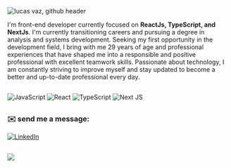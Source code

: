 <img src="https://github.com/httpslucasvaz/httpslucasvaz/assets/118950711/ebf0be57-7653-488d-a897-490fae235aee" alt="lucas vaz, github header" />

I'm front-end developer currently focused on <strong>ReactJs, TypeScript, and NextJs</strong>. I'm currently transitioning careers and pursuing a degree in analysis and systems development. Seeking my first opportunity in the development field, I bring with me 29 years of age and professional experiences that have shaped me into a responsible and positive professional with excellent teamwork skills. Passionate about technology, I am constantly striving to improve myself and stay updated to become a better and up-to-date professional every day.
<br/>
##
![JavaScript](https://img.shields.io/badge/javascript-%23323330.svg?style=flat&logo=javascript&logoColor=%23F7DF1E) ![React](https://img.shields.io/badge/react-%2320232a.svg?style=flat&logo=react&logoColor=%2361DAFB) ![TypeScript](https://img.shields.io/badge/typescript-%23007ACC.svg?style=flat&logo=typescript&logoColor=white) ![Next JS](https://img.shields.io/badge/Next-black?style=flat&logo=next.js&logoColor=white)  
##
### ✉️ send me a message:
[![LinkedIn](https://img.shields.io/badge/LinkedIn-%230077B5.svg?logo=linkedin&logoColor=white)](https://linkedin.com/in/lucasvazz)

##
![](https://github-readme-stats.vercel.app/api/top-langs/?username=httpslucasvaz&theme=shades-of-purple&hide_border=true&include_all_commits=false&count_private=true&layout=compact)
